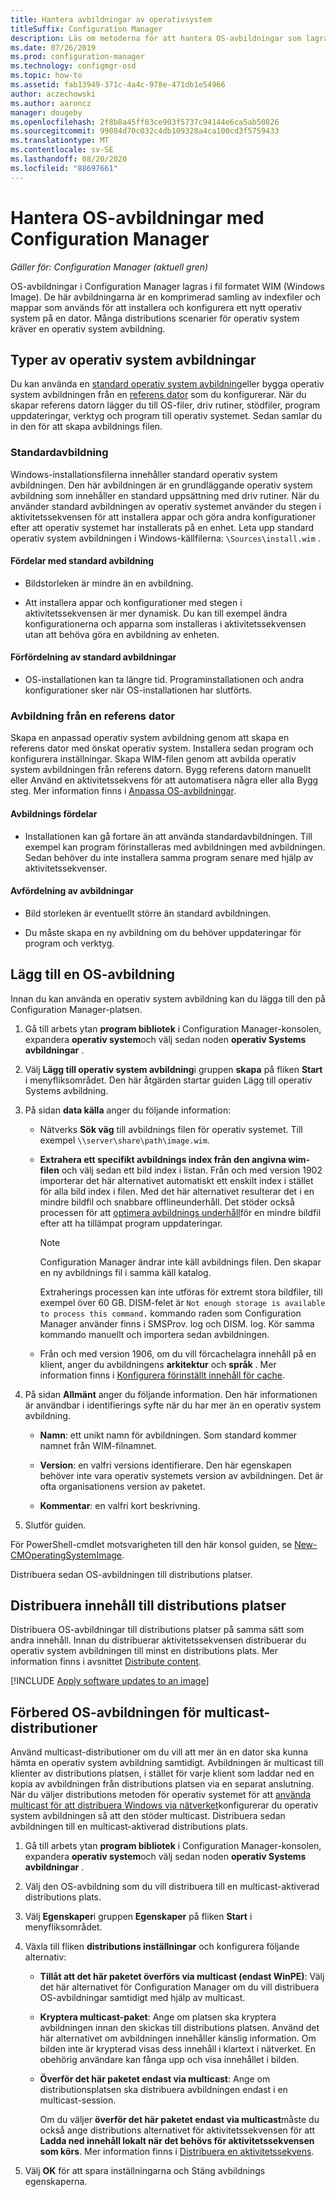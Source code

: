 ```yaml
---
title: Hantera avbildningar av operativsystem
titleSuffix: Configuration Manager
description: Läs om metoderna för att hantera OS-avbildningar som lagras i WIM-filer (Windows Image).
ms.date: 07/26/2019
ms.prod: configuration-manager
ms.technology: configmgr-osd
ms.topic: how-to
ms.assetid: fab13949-371c-4a4c-978e-471db1e54966
author: aczechowski
ms.author: aaroncz
manager: dougeby
ms.openlocfilehash: 2f8b8a45ff83ce903f5737c94144e6ca5ab50826
ms.sourcegitcommit: 99084d70c032c4db109328a4ca100cd3f5759433
ms.translationtype: MT
ms.contentlocale: sv-SE
ms.lasthandoff: 08/20/2020
ms.locfileid: "88697661"
---
```

# <a name="manage-os-images-with-configuration-manager"></a>Hantera OS-avbildningar med Configuration Manager

*Gäller för: Configuration Manager (aktuell gren)*

OS-avbildningar i Configuration Manager lagras i fil formatet WIM (Windows Image). De här avbildningarna är en komprimerad samling av indexfiler och mappar som används för att installera och konfigurera ett nytt operativ system på en dator. Många distributions scenarier för operativ system kräver en operativ system avbildning.


## <a name="os-image-types"></a>Typer av operativ system avbildningar

Du kan använda en [standard operativ system avbildning](#default-image)eller bygga operativ system avbildningen från en [referens dator](#bkmk_capture) som du konfigurerar. När du skapar referens datorn lägger du till OS-filer, driv rutiner, stödfiler, program uppdateringar, verktyg och program till operativ systemet. Sedan samlar du in den för att skapa avbildnings filen.

### <a name="default-image"></a>Standardavbildning

Windows-installationsfilerna innehåller standard operativ system avbildningen. Den här avbildningen är en grundläggande operativ system avbildning som innehåller en standard uppsättning med driv rutiner. När du använder standard avbildningen av operativ systemet använder du stegen i aktivitetssekvensen för att installera appar och göra andra konfigurationer efter att operativ systemet har installerats på en enhet. Leta upp standard operativ system avbildningen i Windows-källfilerna: `\Sources\install.wim` .  

#### <a name="default-image-advantages"></a>Fördelar med standard avbildning

- Bildstorleken är mindre än en avbildning.  

- Att installera appar och konfigurationer med stegen i aktivitetssekvensen är mer dynamisk. Du kan till exempel ändra konfigurationerna och apparna som installeras i aktivitetssekvensen utan att behöva göra en avbildning av enheten.  

#### <a name="default-image-disadvantages"></a>Förfördelning av standard avbildningar

- OS-installationen kan ta längre tid. Programinstallationen och andra konfigurationer sker när OS-installationen har slutförts.  


### <a name="captured-image-from-a-reference-computer"></a><a name="bkmk_capture"></a> Avbildning från en referens dator

Skapa en anpassad operativ system avbildning genom att skapa en referens dator med önskat operativ system. Installera sedan program och konfigurera inställningar. Skapa WIM-filen genom att avbilda operativ system avbildningen från referens datorn. Bygg referens datorn manuellt eller Använd en aktivitetssekvens för att automatisera några eller alla Bygg steg. Mer information finns i [Anpassa OS-avbildningar](customize-operating-system-images.md).  

#### <a name="captured-image-advantages"></a>Avbildnings fördelar

- Installationen kan gå fortare än att använda standardavbildningen. Till exempel kan program förinstalleras med avbildningen med avbildningen. Sedan behöver du inte installera samma program senare med hjälp av aktivitetssekvenser.  

#### <a name="captured-image-disadvantages"></a>Avfördelning av avbildningar

- Bild storleken är eventuellt större än standard avbildningen.  

- Du måste skapa en ny avbildning om du behöver uppdateringar för program och verktyg.  


## <a name="add-an-os-image"></a><a name="BKMK_AddOSImages"></a> Lägg till en OS-avbildning  

Innan du kan använda en operativ system avbildning kan du lägga till den på Configuration Manager-platsen.

1. Gå till arbets ytan **program bibliotek** i Configuration Manager-konsolen, expandera **operativ system**och välj sedan noden **operativ Systems avbildningar** .  

2. Välj **Lägg till operativ system avbildning**i gruppen **skapa** på fliken **Start** i menyfliksområdet. Den här åtgärden startar guiden Lägg till operativ Systems avbildning.  

3. På sidan **data källa** anger du följande information:

    - Nätverks **Sök väg** till avbildnings filen för operativ systemet. Till exempel `\\server\share\path\image.wim`.

    - **Extrahera ett specifikt avbildnings index från den angivna wim-filen** och välj sedan ett bild index i listan.<!--3719699--> Från och med version 1902 importerar det här alternativet automatiskt ett enskilt index i stället för alla bild index i filen. Med det här alternativet resulterar det i en mindre bildfil och snabbare offlineunderhåll. Det stöder också processen för att [optimera avbildnings underhåll](#bkmk_resetbase)för en mindre bildfil efter att ha tillämpat program uppdateringar.  

        > [!Note]  
        > Configuration Manager ändrar inte käll avbildnings filen. Den skapar en ny avbildnings fil i samma käll katalog.
        >
        > Extraherings processen kan inte utföras för extremt stora bildfiler, till exempel över 60 GB. DISM-felet är `Not enough storage is available to process this command.` kommando raden som Configuration Manager använder finns i SMSProv. log och DISM. log. Kör samma kommando manuellt och importera sedan avbildningen.<!-- SCCMDocs-pr issue 3502 -->  

    - Från och med version 1906, om du vill förcachelagra innehåll på en klient, anger du avbildningens **arkitektur** och **språk** . Mer information finns i [Konfigurera förinställt innehåll för cache](../deploy-use/configure-precache-content.md).<!--4224642-->  

4. På sidan **Allmänt** anger du följande information. Den här informationen är användbar i identifierings syfte när du har mer än en operativ system avbildning.  

    - **Namn**: ett unikt namn för avbildningen. Som standard kommer namnet från WIM-filnamnet.  

    - **Version**: en valfri versions identifierare. Den här egenskapen behöver inte vara operativ systemets version av avbildningen. Det är ofta organisationens version av paketet.  

    - **Kommentar**: en valfri kort beskrivning.  

5. Slutför guiden.  

För PowerShell-cmdlet motsvarigheten till den här konsol guiden, se [New-CMOperatingSystemImage](/powershell/module/configurationmanager/new-cmoperatingsystemimage?view=sccm-ps).

Distribuera sedan OS-avbildningen till distributions platser.  


## <a name="distribute-content-to-distribution-points"></a><a name="BKMK_DistributeBootImages"></a> Distribuera innehåll till distributions platser  

Distribuera OS-avbildningar till distributions platser på samma sätt som andra innehåll. Innan du distribuerar aktivitetssekvensen distribuerar du operativ system avbildningen till minst en distributions plats. Mer information finns i avsnittet [Distribute content](../../core/servers/deploy/configure/deploy-and-manage-content.md#bkmk_distribute).  


[!INCLUDE [Apply software updates to an image](includes/wim-apply-updates.md)]


## <a name="prepare-the-os-image-for-multicast-deployments"></a><a name="BKMK_OSImageMulticast"></a> Förbered OS-avbildningen för multicast-distributioner  

Använd multicast-distributioner om du vill att mer än en dator ska kunna hämta en operativ system avbildning samtidigt. Avbildningen är multicast till klienter av distributions platsen, i stället för varje klient som laddar ned en kopia av avbildningen från distributions platsen via en separat anslutning. När du väljer distributions metoden för operativ systemet för att [använda multicast för att distribuera Windows via nätverket](../deploy-use/use-multicast-to-deploy-windows-over-the-network.md)konfigurerar du operativ system avbildningen så att den stöder multicast. Distribuera sedan avbildningen till en multicast-aktiverad distributions plats.

1. Gå till arbets ytan **program bibliotek** i Configuration Manager-konsolen, expandera **operativ system**och välj sedan noden **operativ Systems avbildningar** .  

2. Välj den OS-avbildning som du vill distribuera till en multicast-aktiverad distributions plats.  

3. Välj **Egenskaper**i gruppen **Egenskaper** på fliken **Start** i menyfliksområdet.  

4. Växla till fliken **distributions inställningar** och konfigurera följande alternativ:  

    - **Tillåt att det här paketet överförs via multicast (endast WinPE)**: Välj det här alternativet för Configuration Manager om du vill distribuera OS-avbildningar samtidigt med hjälp av multicast.  

    - **Kryptera multicast-paket**: Ange om platsen ska kryptera avbildningen innan den skickas till distributions platsen. Använd det här alternativet om avbildningen innehåller känslig information. Om bilden inte är krypterad visas dess innehåll i klartext i nätverket. En obehörig användare kan fånga upp och visa innehållet i bilden.  

    - **Överför det här paketet endast via multicast**: Ange om distributionsplatsen ska distribuera avbildningen endast i en multicast-session.  

         Om du väljer **överför det här paketet endast via multicast**måste du också ange distributions alternativet för aktivitetssekvensen för att **Ladda ned innehåll lokalt när det behövs för aktivitetssekvensen som körs**. Mer information finns i [Distribuera en aktivitetssekvens](../deploy-use/deploy-a-task-sequence.md).  

5. Välj **OK** för att spara inställningarna och Stäng avbildnings egenskaperna.
